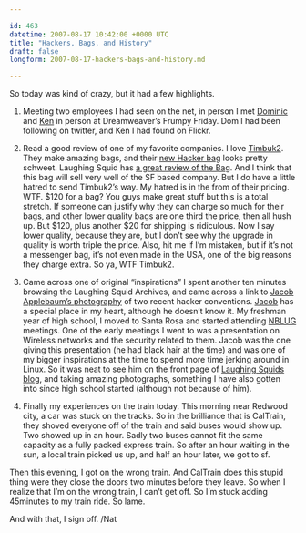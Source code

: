 ```yaml
---

id: 463
datetime: 2007-08-17 10:42:00 +0000 UTC
title: "Hackers, Bags, and History"
draft: false
longform: 2007-08-17-hackers-bags-and-history.md

---
```


So today was kind of crazy,  but it had a few highlights.

1. Meeting two employees I had seen on the net, in person
I met <a href="http://twitter.com/dom">Dominic</a> and <a href="http://www.flickr.com/people/kestelnon/">Ken</a> in person at Dreamweaver’s Frumpy Friday. Dom I had been following on twitter, and Ken I had found on Flickr.

2. Read a good review of one of my favorite companies.
I love <a href="http://www.timbuk2.com/tb2/retail/">Timbuk2</a>. They make amazing bags, and their <a href="http://www.timbuk2.com/tb2/products/hacker">new Hacker bag</a> looks pretty schweet. Laughing Squid has <a href="http://laughingsquid.com/timbuk2-hacker-bag-the-ultimate-vertical-laptop-bag/">a great review of the Bag</a>. And I think that this bag will sell very well of the SF based company.<!--more-->
But I do have a little hatred to send Timbuk2’s way. My hatred is in the from of their pricing. WTF. $120 for a bag? You guys make great stuff but this is a total stretch. If someone can justify why they can charge so much for their bags, and other lower quality bags are one third the price, then all hush up. But $120, plus another $20 for shipping is ridiculous. Now I say lower quality, because they are, but I don’t see why the upgrade in quality is worth triple the price. Also, hit me if I’m mistaken, but if it’s not a messenger bag, it’s not even made in the USA, one of the big reasons they charge extra. So ya, WTF Timbuk2.

3. Came across one of original “inspirations”
I spent another ten minutes browsing the Laughing Squid Archives, and came across a link to <a href="http://laughingsquid.com/chaos-communication-camp-2007-photos/">Jacob Applebaum’s photography</a> of two recent hacker conventions. <a href="http://appelbaum.net/">Jacob</a> has a special place in my heart, although he doesn’t know it. My freshman year of high school, I moved to Santa Rosa and started attending <a href="http://nblug.org/">NBLUG</a> meetings. One of the early meetings I went to was a presentation on Wireless networks and the security related to them. Jacob was the one giving this presentation (he had black hair at the time) and was one of my bigger inspirations at the time to spend more time jerking around in Linux. So it was neat to see him on the front page of <a href="http://laughingsquid.com/">Laughing Squids blog</a>, and taking amazing photographs, something I have also gotten into since high school started (although not because of him).

4. Finally my experiences on the train today.
This morning near Redwood city, a car was stuck on the tracks. So in the brilliance that is CalTrain, they shoved everyone off of the train and said buses would show up. Two showed up in an hour. Sadly two buses cannot fit the same capacity as a fully packed express train. So after an hour waiting in the sun, a local train picked us up, and half an hour later, we got to sf.

Then this evening, I got on the wrong train. And CalTrain does this stupid thing were they close the doors two minutes before they leave. So when I realize that I’m on the wrong train, I can’t get off. So I’m stuck adding 45minutes to my train ride. So lame.

And with that, I sign off.
/Nat

